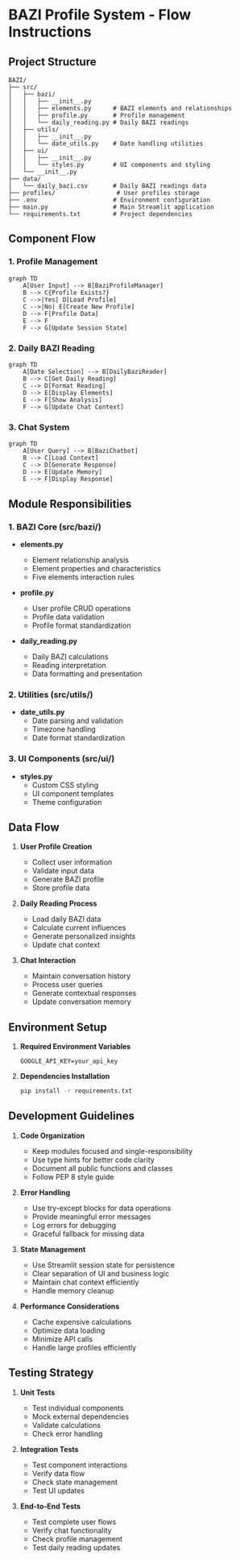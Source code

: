 # BAZI Profile System - Flow Instructions

## Project Structure
```
BAZI/
├── src/
│   ├── bazi/
│   │   ├── __init__.py
│   │   ├── elements.py      # BAZI elements and relationships
│   │   ├── profile.py       # Profile management
│   │   └── daily_reading.py # Daily BAZI readings
│   ├── utils/
│   │   ├── __init__.py
│   │   └── date_utils.py    # Date handling utilities
│   ├── ui/
│   │   ├── __init__.py
│   │   └── styles.py        # UI components and styling
│   └── __init__.py
├── data/
│   └── daily_bazi.csv       # Daily BAZI readings data
├── profiles/                 # User profiles storage
├── .env                     # Environment configuration
├── main.py                  # Main Streamlit application
└── requirements.txt         # Project dependencies
```

## Component Flow

### 1. Profile Management
```mermaid
graph TD
    A[User Input] --> B[BaziProfileManager]
    B --> C{Profile Exists?}
    C -->|Yes| D[Load Profile]
    C -->|No| E[Create New Profile]
    D --> F[Profile Data]
    E --> F
    F --> G[Update Session State]
```

### 2. Daily BAZI Reading
```mermaid
graph TD
    A[Date Selection] --> B[DailyBaziReader]
    B --> C[Get Daily Reading]
    C --> D[Format Reading]
    D --> E[Display Elements]
    E --> F[Show Analysis]
    F --> G[Update Chat Context]
```

### 3. Chat System
```mermaid
graph TD
    A[User Query] --> B[BaziChatbot]
    B --> C[Load Context]
    C --> D[Generate Response]
    D --> E[Update Memory]
    E --> F[Display Response]
```

## Module Responsibilities

### 1. BAZI Core (src/bazi/)
- **elements.py**
  - Element relationship analysis
  - Element properties and characteristics
  - Five elements interaction rules

- **profile.py**
  - User profile CRUD operations
  - Profile data validation
  - Profile format standardization

- **daily_reading.py**
  - Daily BAZI calculations
  - Reading interpretation
  - Data formatting and presentation

### 2. Utilities (src/utils/)
- **date_utils.py**
  - Date parsing and validation
  - Timezone handling
  - Date format standardization

### 3. UI Components (src/ui/)
- **styles.py**
  - Custom CSS styling
  - UI component templates
  - Theme configuration

## Data Flow

1. **User Profile Creation**
   - Collect user information
   - Validate input data
   - Generate BAZI profile
   - Store profile data

2. **Daily Reading Process**
   - Load daily BAZI data
   - Calculate current influences
   - Generate personalized insights
   - Update chat context

3. **Chat Interaction**
   - Maintain conversation history
   - Process user queries
   - Generate contextual responses
   - Update conversation memory

## Environment Setup

1. **Required Environment Variables**
   ```
   GOOGLE_API_KEY=your_api_key
   ```

2. **Dependencies Installation**
   ```bash
   pip install -r requirements.txt
   ```

## Development Guidelines

1. **Code Organization**
   - Keep modules focused and single-responsibility
   - Use type hints for better code clarity
   - Document all public functions and classes
   - Follow PEP 8 style guide

2. **Error Handling**
   - Use try-except blocks for data operations
   - Provide meaningful error messages
   - Log errors for debugging
   - Graceful fallback for missing data

3. **State Management**
   - Use Streamlit session state for persistence
   - Clear separation of UI and business logic
   - Maintain chat context efficiently
   - Handle memory cleanup

4. **Performance Considerations**
   - Cache expensive calculations
   - Optimize data loading
   - Minimize API calls
   - Handle large profiles efficiently

## Testing Strategy

1. **Unit Tests**
   - Test individual components
   - Mock external dependencies
   - Validate calculations
   - Check error handling

2. **Integration Tests**
   - Test component interactions
   - Verify data flow
   - Check state management
   - Test UI updates

3. **End-to-End Tests**
   - Test complete user flows
   - Verify chat functionality
   - Check profile management
   - Test daily reading updates
